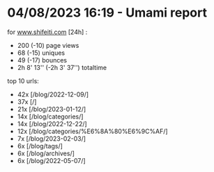 # 04/08/2023 16:19 - Umami report
for www.shifeiti.com [24h] :

 - 200 (-10) page views
 - 68 (-15) uniques
 - 49 (-17) bounces
 - 2h 8' 13'' (-2h 3' 37'') totaltime


top 10 urls:
 - 42x [/blog/2022-12-09/]
 - 37x [/]
 - 21x [/blog/2023-01-12/]
 - 14x [/blog/categories/]
 - 14x [/blog/2022-12-22/]
 - 12x [/blog/categories/%E6%8A%80%E6%9C%AF/]
 - 7x [/blog/2023-02-03/]
 - 6x [/blog/tags/]
 - 6x [/blog/archives/]
 - 6x [/blog/2022-05-07/]


